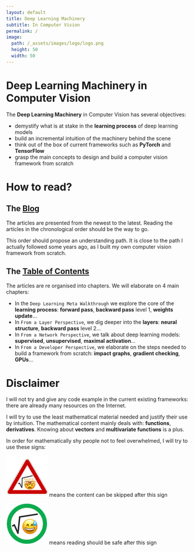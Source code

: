 ```yaml
---
layout: default
title: Deep Learning Machinery
subtitle: In Computer Vision
permalink: /
image:
  path: /_assets/images/logo/logo.png
  height: 50
  width: 50
---
```


# Deep Learning Machinery in Computer Vision

The **Deep Learning Machinery** in Computer Vision has several objectives: 
- demystify what is at stake in the **learning process** of deep learning models
- build an incremental intuition of the machinery behind the scene
- think out of the box of current frameworks such as **PyTorch** and **TensorFlow**
- grasp the main concepts to design and build a computer vision framework from scratch

# How to read?

## The [Blog](/blog/1)

The articles are presented from the newest to the latest. 
Reading the articles in the chronological order should be the way to go. 

This order should propose an understanding path. 
It is close to the path I actually followed some years ago, as I built my own computer vision 
framework from scratch. 

## The [Table of Contents](/table_of_contents/)

The articles are re organised into chapters.
We will elaborate on 4 main chapters: 

- In the `Deep Learning Meta Walkthrough` we explore the core of the **learning process**: 
**forward pass**, **backward pass** level 1, **weights update**...
- In `From a Layer Perspective`, we dig deeper into the **layers**: **neural structure**, 
**backward pass** level 2...
- In `From a Network Perspective`, we talk about deep learning models: **supervised**, **unsupervised**, 
**maximal activation**...
- In `From a Developer Perspective`, we elaborate on the steps needed to build a framework from scratch: 
**impact graphs**, **gradient checking**, **GPUs**...

# Disclaimer

I will not try and give any code example in the current existing frameworks: there are already many 
resources on the Internet.

I will try to use the least mathematical material needed and justify their use by intuition. 
The mathematical content mainly deals with: **functions**, **derivatives**. 
Knowing about **vectors** and **multivariate functions** is a plus.

In order for mathematically shy people not to feel overwhelmed, I will try to use these signs:  

![Warning](/_assets/images/maths/warning.png) means the content can be skipped after this sign

![Safe](/_assets/images/maths/safe.png) means reading should be safe after this sign
